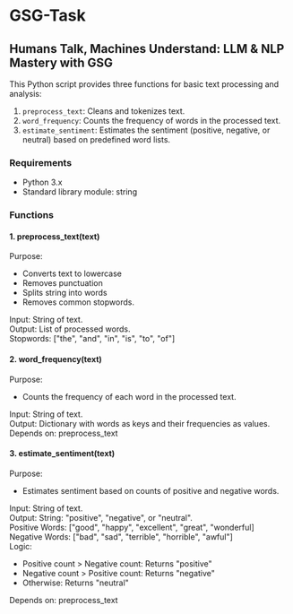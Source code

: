 # GSG-Task
## Humans Talk, Machines Understand: LLM & NLP Mastery with GSG
This Python script provides three functions for basic text processing and analysis:

1. `preprocess_text`: Cleans and tokenizes text.
2. `word_frequency`: Counts the frequency of words in the processed text.
3. `estimate_sentiment`: Estimates the sentiment (positive, negative, or neutral) based on predefined word lists.

### Requirements

- Python 3.x
- Standard library module: string

### Functions
#### 1. preprocess_text(text)

Purpose:
  - Converts text to lowercase
  - Removes punctuation
  - Splits string into words
  - Removes common stopwords.<br>

Input: String of text.<br>
Output: List of processed words.<br>
Stopwords: ["the", "and", "in", "is", "to", "of"]

#### 2. word_frequency(text)

Purpose: 
  - Counts the frequency of each word in the processed text.<br>

Input: String of text.<br>
Output: Dictionary with words as keys and their frequencies as values.<br>
Depends on: preprocess_text

#### 3. estimate_sentiment(text)

Purpose: 
  - Estimates sentiment based on counts of positive and negative words.<br>

Input: String of text.<br>
Output: String: "positive", "negative", or "neutral".<br>
Positive Words: ["good", "happy", "excellent", "great", "wonderful]<br>
Negative Words: ["bad", "sad", "terrible", "horrible", "awful"]<br>
Logic:<br>
- Positive count > Negative count: Returns "positive"<br>
- Negative count > Positive count: Returns "negative"<br>
- Otherwise: Returns "neutral"<br>

Depends on: preprocess_text<br>

